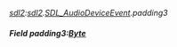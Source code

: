 _[sdl2](../../modules/sdl2/sdl2-module.md):[sdl2](../../modules/sdl2/sdl2-module.md).[SDL\_AudioDeviceEvent](../../modules/sdl2/sdl2-sdl_audiodeviceevent.md).padding3_
##### Field padding3:[Byte](../../modules/wonkey/wonkey-types-byte.md)
